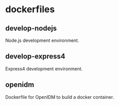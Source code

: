 dockerfiles
=============

develop-nodejs
----------------

Node.js development environment.

develop-express4
------------------

Express4 development environment.

openidm
----------

Dockerfile for OpenIDM to build a docker container.

